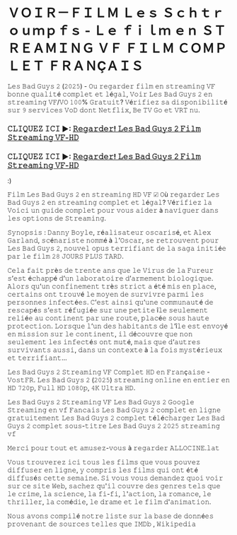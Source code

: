 # ＶＯＩＲ－ＦＩＬＭ Ｌｅｓ Ｓｃｈｔｒｏｕｍｐｆｓ - Ｌｅ ｆｉｌｍ ｅｎ ＳＴＲＥＡＭＩＮＧ ＶＦ ＦＩＬＭ ＣＯＭＰＬＥＴ ＦＲＡＮÇＡＩＳ

𝙻𝚎𝚜 𝙱𝚊𝚍 𝙶𝚞𝚢𝚜 𝟸 (𝟸𝟶𝟸𝟻) - 𝙾𝚞 𝚛𝚎𝚐𝚊𝚛𝚍𝚎𝚛 𝚏𝚒𝚕𝚖 𝚎𝚗 𝚜𝚝𝚛𝚎𝚊𝚖𝚒𝚗𝚐 𝚅𝙵 𝚋𝚘𝚗𝚗𝚎 𝚚𝚞𝚊𝚕𝚒𝚝é 𝚌𝚘𝚖𝚙𝚕𝚎𝚝 𝚎𝚝 𝚕é𝚐𝚊𝚕, 𝚅𝚘𝚒𝚛 𝙻𝚎𝚜 𝙱𝚊𝚍 𝙶𝚞𝚢𝚜 𝟸 𝚎𝚗 𝚜𝚝𝚛𝚎𝚊𝚖𝚒𝚗𝚐 𝚅𝙵/𝚅𝙾 𝟷𝟶𝟶% 𝙶𝚛𝚊𝚝𝚞𝚒𝚝? 𝚅é𝚛𝚒𝚏𝚒𝚎𝚣 𝚜𝚊 𝚍𝚒𝚜𝚙𝚘𝚗𝚒𝚋𝚒𝚕𝚒𝚝é 𝚜𝚞𝚛 𝟿 𝚜𝚎𝚛𝚟𝚒𝚌𝚎𝚜 𝚅𝚘𝙳 𝚍𝚘𝚗𝚝 𝙽𝚎𝚝𝚏𝚕𝚒𝚡, 𝙱𝚎 𝚃𝚅 𝙶𝚘 𝚎𝚝 𝚅𝚁𝚃 𝚗𝚞.

### 𝙲𝙻𝙸𝚀𝚄𝙴𝚉 𝙸𝙲𝙸 ►: [𝚁𝚎𝚐𝚊𝚛𝚍𝚎𝚛! 𝙻𝚎𝚜 𝙱𝚊𝚍 𝙶𝚞𝚢𝚜 𝟸 𝙵𝚒𝚕𝚖 𝚂𝚝𝚛𝚎𝚊𝚖𝚒𝚗𝚐 𝚅𝙵-𝙷𝙳](https://t.co/kHIxnwHJuB)

### 𝙲𝙻𝙸𝚀𝚄𝙴𝚉 𝙸𝙲𝙸 ►: [𝚁𝚎𝚐𝚊𝚛𝚍𝚎𝚛! 𝙻𝚎𝚜 𝙱𝚊𝚍 𝙶𝚞𝚢𝚜 𝟸 𝙵𝚒𝚕𝚖 𝚂𝚝𝚛𝚎𝚊𝚖𝚒𝚗𝚐 𝚅𝙵-𝙷𝙳](https://t.co/kHIxnwHJuB)


:)

𝙵𝚒𝚕𝚖 𝙻𝚎𝚜 𝙱𝚊𝚍 𝙶𝚞𝚢𝚜 𝟸 𝚎𝚗 𝚜𝚝𝚛𝚎𝚊𝚖𝚒𝚗𝚐 𝙷𝙳 𝚅𝙵 ☑ 𝙾ù 𝚛𝚎𝚐𝚊𝚛𝚍𝚎𝚛 𝙻𝚎𝚜 𝙱𝚊𝚍 𝙶𝚞𝚢𝚜 𝟸 𝚎𝚗 𝚜𝚝𝚛𝚎𝚊𝚖𝚒𝚗𝚐 𝚌𝚘𝚖𝚙𝚕𝚎𝚝 𝚎𝚝 𝚕é𝚐𝚊𝚕? 𝚅é𝚛𝚒𝚏𝚒𝚎𝚣 𝚕𝚊 𝚅𝚘𝚒𝚌𝚒 𝚞𝚗 𝚐𝚞𝚒𝚍𝚎 𝚌𝚘𝚖𝚙𝚕𝚎𝚝 𝚙𝚘𝚞𝚛 𝚟𝚘𝚞𝚜 𝚊𝚒𝚍𝚎𝚛 à 𝚗𝚊𝚟𝚒𝚐𝚞𝚎𝚛 𝚍𝚊𝚗𝚜 𝚕𝚎𝚜 𝚘𝚙𝚝𝚒𝚘𝚗𝚜 𝚍𝚎 𝚂𝚝𝚛𝚎𝚊𝚖𝚒𝚗𝚐.

𝚂𝚢𝚗𝚘𝚙𝚜𝚒𝚜 : 𝙳𝚊𝚗𝚗𝚢 𝙱𝚘𝚢𝚕𝚎, 𝚛é𝚊𝚕𝚒𝚜𝚊𝚝𝚎𝚞𝚛 𝚘𝚜𝚌𝚊𝚛𝚒𝚜é, 𝚎𝚝 𝙰𝚕𝚎𝚡 𝙶𝚊𝚛𝚕𝚊𝚗𝚍, 𝚜𝚌é𝚗𝚊𝚛𝚒𝚜𝚝𝚎 𝚗𝚘𝚖𝚖é à 𝚕’𝙾𝚜𝚌𝚊𝚛, 𝚜𝚎 𝚛𝚎𝚝𝚛𝚘𝚞𝚟𝚎𝚗𝚝 𝚙𝚘𝚞𝚛 𝙻𝚎𝚜 𝙱𝚊𝚍 𝙶𝚞𝚢𝚜 𝟸, 𝚗𝚘𝚞𝚟𝚎𝚕 𝚘𝚙𝚞𝚜 𝚝𝚎𝚛𝚛𝚒𝚏𝚒𝚊𝚗𝚝 𝚍𝚎 𝚕𝚊 𝚜𝚊𝚐𝚊 𝚒𝚗𝚒𝚝𝚒é𝚎 𝚙𝚊𝚛 𝚕𝚎 𝚏𝚒𝚕𝚖 𝟸𝟾 𝙹𝙾𝚄𝚁𝚂 𝙿𝙻𝚄𝚂 𝚃𝙰𝚁𝙳.

𝙲𝚎𝚕𝚊 𝚏𝚊𝚒𝚝 𝚙𝚛è𝚜 𝚍𝚎 𝚝𝚛𝚎𝚗𝚝𝚎 𝚊𝚗𝚜 𝚚𝚞𝚎 𝚕𝚎 𝚅𝚒𝚛𝚞𝚜 𝚍𝚎 𝚕𝚊 𝙵𝚞𝚛𝚎𝚞𝚛 𝚜’𝚎𝚜𝚝 é𝚌𝚑𝚊𝚙𝚙é 𝚍’𝚞𝚗 𝚕𝚊𝚋𝚘𝚛𝚊𝚝𝚘𝚒𝚛𝚎 𝚍’𝚊𝚛𝚖𝚎𝚖𝚎𝚗𝚝 𝚋𝚒𝚘𝚕𝚘𝚐𝚒𝚚𝚞𝚎. 𝙰𝚕𝚘𝚛𝚜 𝚚𝚞’𝚞𝚗 𝚌𝚘𝚗𝚏𝚒𝚗𝚎𝚖𝚎𝚗𝚝 𝚝𝚛è𝚜 𝚜𝚝𝚛𝚒𝚌𝚝 𝚊 é𝚝é 𝚖𝚒𝚜 𝚎𝚗 𝚙𝚕𝚊𝚌𝚎, 𝚌𝚎𝚛𝚝𝚊𝚒𝚗𝚜 𝚘𝚗𝚝 𝚝𝚛𝚘𝚞𝚟é 𝚕𝚎 𝚖𝚘𝚢𝚎𝚗 𝚍𝚎 𝚜𝚞𝚛𝚟𝚒𝚟𝚛𝚎 𝚙𝚊𝚛𝚖𝚒 𝚕𝚎𝚜 𝚙𝚎𝚛𝚜𝚘𝚗𝚗𝚎𝚜 𝚒𝚗𝚏𝚎𝚌𝚝é𝚎𝚜. 𝙲’𝚎𝚜𝚝 𝚊𝚒𝚗𝚜𝚒 𝚚𝚞’𝚞𝚗𝚎 𝚌𝚘𝚖𝚖𝚞𝚗𝚊𝚞𝚝é 𝚍𝚎 𝚛𝚎𝚜𝚌𝚊𝚙é𝚜 𝚜’𝚎𝚜𝚝 𝚛é𝚏𝚞𝚐𝚒é𝚎 𝚜𝚞𝚛 𝚞𝚗𝚎 𝚙𝚎𝚝𝚒𝚝𝚎 î𝚕𝚎 𝚜𝚎𝚞𝚕𝚎𝚖𝚎𝚗𝚝 𝚛𝚎𝚕𝚒é𝚎 𝚊𝚞 𝚌𝚘𝚗𝚝𝚒𝚗𝚎𝚗𝚝 𝚙𝚊𝚛 𝚞𝚗𝚎 𝚛𝚘𝚞𝚝𝚎, 𝚙𝚕𝚊𝚌é𝚎 𝚜𝚘𝚞𝚜 𝚑𝚊𝚞𝚝𝚎 𝚙𝚛𝚘𝚝𝚎𝚌𝚝𝚒𝚘𝚗. 𝙻𝚘𝚛𝚜𝚚𝚞𝚎 𝚕’𝚞𝚗 𝚍𝚎𝚜 𝚑𝚊𝚋𝚒𝚝𝚊𝚗𝚝𝚜 𝚍𝚎 𝚕’î𝚕𝚎 𝚎𝚜𝚝 𝚎𝚗𝚟𝚘𝚢é 𝚎𝚗 𝚖𝚒𝚜𝚜𝚒𝚘𝚗 𝚜𝚞𝚛 𝚕𝚎 𝚌𝚘𝚗𝚝𝚒𝚗𝚎𝚗𝚝, 𝚒𝚕 𝚍é𝚌𝚘𝚞𝚟𝚛𝚎 𝚚𝚞𝚎 𝚗𝚘𝚗 𝚜𝚎𝚞𝚕𝚎𝚖𝚎𝚗𝚝 𝚕𝚎𝚜 𝚒𝚗𝚏𝚎𝚌𝚝é𝚜 𝚘𝚗𝚝 𝚖𝚞𝚝é, 𝚖𝚊𝚒𝚜 𝚚𝚞𝚎 𝚍’𝚊𝚞𝚝𝚛𝚎𝚜 𝚜𝚞𝚛𝚟𝚒𝚟𝚊𝚗𝚝𝚜 𝚊𝚞𝚜𝚜𝚒, 𝚍𝚊𝚗𝚜 𝚞𝚗 𝚌𝚘𝚗𝚝𝚎𝚡𝚝𝚎 à 𝚕𝚊 𝚏𝚘𝚒𝚜 𝚖𝚢𝚜𝚝é𝚛𝚒𝚎𝚞𝚡 𝚎𝚝 𝚝𝚎𝚛𝚛𝚒𝚏𝚒𝚊𝚗𝚝…

𝙻𝚎𝚜 𝙱𝚊𝚍 𝙶𝚞𝚢𝚜 𝟸 𝚂𝚝𝚛𝚎𝚊𝚖𝚒𝚗𝚐 𝚅𝙵 𝙲𝚘𝚖𝚙𝚕𝚎𝚝 𝙷𝙳 𝚎𝚗 𝙵𝚛𝚊𝚗ç𝚊𝚒𝚜𝚎 - 𝚅𝚘𝚜𝚝𝙵𝚁. 𝙻𝚎𝚜 𝙱𝚊𝚍 𝙶𝚞𝚢𝚜 𝟸 (𝟸𝟶𝟸𝟻) 𝚜𝚝𝚛𝚎𝚊𝚖𝚒𝚗𝚐 𝚘𝚗𝚕𝚒𝚗𝚎 𝚎𝚗 𝚎𝚗𝚝𝚒𝚎𝚛 𝚎𝚗 𝙷𝙳 𝟽𝟸𝟶𝚙, 𝙵𝚞𝚕𝚕 𝙷𝙳 𝟷𝟶𝟾𝟶𝚙, 𝟺𝙺 𝚄𝚕𝚝𝚛𝚊 𝙷𝙳.

𝙻𝚎𝚜 𝙱𝚊𝚍 𝙶𝚞𝚢𝚜 𝟸 𝚂𝚝𝚛𝚎𝚊𝚖𝚒𝚗𝚐 𝚅𝙵
𝙻𝚎𝚜 𝙱𝚊𝚍 𝙶𝚞𝚢𝚜 𝟸 𝙶𝚘𝚘𝚐𝚕𝚎 𝚂𝚝𝚛𝚎𝚊𝚖𝚒𝚗𝚐 𝚎𝚗 𝚟𝚏 𝙵𝚊𝚗𝚌𝚊𝚒𝚜
𝙻𝚎𝚜 𝙱𝚊𝚍 𝙶𝚞𝚢𝚜 𝟸 𝚌𝚘𝚖𝚙𝚕𝚎𝚝 𝚎𝚗 𝚕𝚒𝚐𝚗𝚎 𝚐𝚛𝚊𝚝𝚞𝚒𝚝𝚎𝚖𝚎𝚗𝚝
𝙻𝚎𝚜 𝙱𝚊𝚍 𝙶𝚞𝚢𝚜 𝟸 𝚌𝚘𝚖𝚙𝚕𝚎𝚝 𝚝é𝚕é𝚌𝚑𝚊𝚛𝚐𝚎𝚛
𝙻𝚎𝚜 𝙱𝚊𝚍 𝙶𝚞𝚢𝚜 𝟸 𝚌𝚘𝚖𝚙𝚕𝚎𝚝 𝚜𝚘𝚞𝚜-𝚝𝚒𝚝𝚛𝚎
𝙻𝚎𝚜 𝙱𝚊𝚍 𝙶𝚞𝚢𝚜 𝟸 𝟸𝟶𝟸𝟻 𝚜𝚝𝚛𝚎𝚊𝚖𝚒𝚗𝚐 𝚟𝚏

𝙼𝚎𝚛𝚌𝚒 𝚙𝚘𝚞𝚛 𝚝𝚘𝚞𝚝 𝚎𝚝 𝚊𝚖𝚞𝚜𝚎𝚣-𝚟𝚘𝚞𝚜 à 𝚛𝚎𝚐𝚊𝚛𝚍𝚎𝚛 𝙰𝙻𝙻𝙾𝙲𝙸𝙽𝙴.𝚕𝚊𝚝

𝚅𝚘𝚞𝚜 𝚝𝚛𝚘𝚞𝚟𝚎𝚛𝚎𝚣 𝚒𝚌𝚒 𝚝𝚘𝚞𝚜 𝚕𝚎𝚜 𝚏𝚒𝚕𝚖𝚜 𝚚𝚞𝚎 𝚟𝚘𝚞𝚜 𝚙𝚘𝚞𝚟𝚎𝚣 𝚍𝚒𝚏𝚏𝚞𝚜𝚎𝚛 𝚎𝚗 𝚕𝚒𝚐𝚗𝚎, 𝚢 𝚌𝚘𝚖𝚙𝚛𝚒𝚜 𝚕𝚎𝚜 𝚏𝚒𝚕𝚖𝚜 𝚚𝚞𝚒 𝚘𝚗𝚝 é𝚝é 𝚍𝚒𝚏𝚏𝚞𝚜é𝚜 𝚌𝚎𝚝𝚝𝚎 𝚜𝚎𝚖𝚊𝚒𝚗𝚎. 𝚂𝚒 𝚟𝚘𝚞𝚜 𝚟𝚘𝚞𝚜 𝚍𝚎𝚖𝚊𝚗𝚍𝚎𝚣 𝚚𝚞𝚘𝚒 𝚟𝚘𝚒𝚛 𝚜𝚞𝚛 𝚌𝚎 𝚜𝚒𝚝𝚎 𝚆𝚎𝚋, 𝚜𝚊𝚌𝚑𝚎𝚣 𝚚𝚞'𝚒𝚕 𝚌𝚘𝚞𝚟𝚛𝚎 𝚍𝚎𝚜 𝚐𝚎𝚗𝚛𝚎𝚜 𝚝𝚎𝚕𝚜 𝚚𝚞𝚎 𝚕𝚎 𝚌𝚛𝚒𝚖𝚎, 𝚕𝚊 𝚜𝚌𝚒𝚎𝚗𝚌𝚎, 𝚕𝚊 𝚏𝚒-𝚏𝚒, 𝚕'𝚊𝚌𝚝𝚒𝚘𝚗, 𝚕𝚊 𝚛𝚘𝚖𝚊𝚗𝚌𝚎, 𝚕𝚎 𝚝𝚑𝚛𝚒𝚕𝚕𝚎𝚛, 𝚕𝚊 𝚌𝚘𝚖é𝚍𝚒𝚎, 𝚕𝚎 𝚍𝚛𝚊𝚖𝚎 𝚎𝚝 𝚕𝚎 𝚏𝚒𝚕𝚖 𝚍'𝚊𝚗𝚒𝚖𝚊𝚝𝚒𝚘𝚗.

𝙽𝚘𝚞𝚜 𝚊𝚟𝚘𝚗𝚜 𝚌𝚘𝚖𝚙𝚒𝚕é 𝚗𝚘𝚝𝚛𝚎 𝚕𝚒𝚜𝚝𝚎 𝚜𝚞𝚛 𝚕𝚊 𝚋𝚊𝚜𝚎 𝚍𝚎 𝚍𝚘𝚗𝚗é𝚎𝚜 𝚙𝚛𝚘𝚟𝚎𝚗𝚊𝚗𝚝 𝚍𝚎 𝚜𝚘𝚞𝚛𝚌𝚎𝚜 𝚝𝚎𝚕𝚕𝚎𝚜 𝚚𝚞𝚎 𝙸𝙼𝙳𝚋 , 𝚆𝚒𝚔𝚒𝚙𝚎𝚍𝚒𝚊
